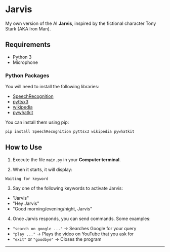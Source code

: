 # Jarvis

My own version of the AI **Jarvis**, inspired by the fictional character Tony Stark (AKA Iron Man).

## Requirements

* Python 3
* Microphone

### Python Packages

You will need to install the following libraries:

* [SpeechRecognition](https://pypi.org/project/SpeechRecognition/)
* [pyttsx3](https://pypi.org/project/pyttsx3/)
* [wikipedia](https://pypi.org/project/wikipedia/)
* [pywhatkit](https://pypi.org/project/pywhatkit/)

You can install them using pip:

```bash
pip install SpeechRecognition pyttsx3 wikipedia pywhatkit
```

## How to Use

1. Execute the file `main.py` in your **Computer terminal**.

2. When it starts, it will display:

```
Waiting for keyword
```

3. Say one of the following keywords to activate Jarvis:

* "Jarvis"
* "Hey Jarvis"
* "Good morning/evening/night, Jarvis"

4. Once Jarvis responds, you can send commands. Some examples:

* `"search on google ..."` → Searches Google for your query
* `"play ..."` → Plays the video on YouTube that you ask for
* `"exit"` or `"goodbye"` → Closes the program

---
